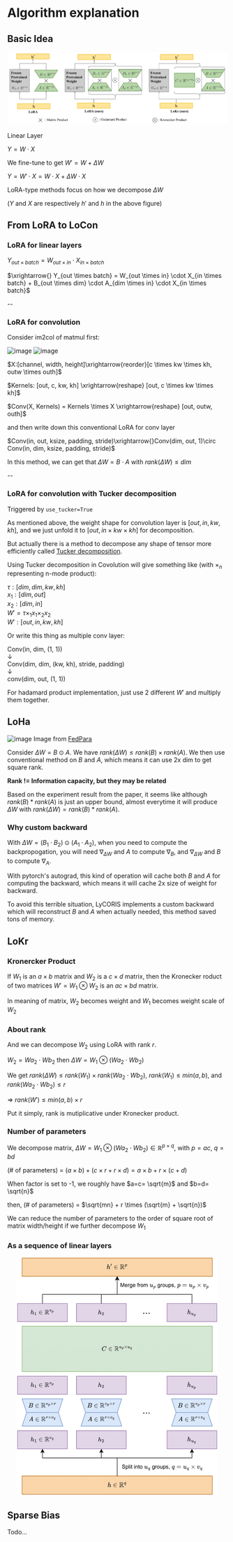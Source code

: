 # Algorithm explanation


## Basic Idea


![image](images/lora-loha-lokr.png)

Linear Layer

$Y = W \cdot X$

We fine-tune to get $W'=W+\Delta W$

$Y = W' \cdot X = W \cdot X + \Delta W \cdot X$

LoRA-type methods focus on how we decompose $\Delta W$

($Y$ and $X$ are respectively $h'$ and $h$ in the above figure)


## From LoRA to LoCon

### LoRA for linear layers

$Y_{out \times batch} = W_{out \times in} \cdot X_{in \times batch}$

$\xrightarrow{} Y_{out \times batch} = W_{out \times in} \cdot X_{in \times batch} + B_{out \times dim} \cdot A_{dim \times in} \cdot X_{in \times batch}$

--

### LoRA for convolution

Consider im2col of matmul first:

![image](https://user-images.githubusercontent.com/59680068/221547963-c821b9fa-2825-4b8d-8192-c3109268417f.png)
![image](https://user-images.githubusercontent.com/59680068/221547996-4be14700-1392-4859-9e29-e3e669142a09.png)

$X:[channel, width, height]\xrightarrow{reorder}[c \times kw \times kh, outw \times outh]$

$Kernels: [out, c, kw, kh] \xrightarrow{reshape} [out, c \times kw \times kh]$

$Conv(X, Kernels) = Kernels  \times  X \xrightarrow{reshape} [out, outw, outh]$

and then write down this conventional LoRA for conv layer

$Conv(in, out, ksize, padding, stride)\xrightarrow{}Conv(dim, out, 1)\circ Conv(in, dim, ksize, padding, stride)$


In this method, we can get that
$\Delta W = B \cdot A$ with $rank(\Delta W) \le dim$

--

### LoRA for convolution with Tucker decomposition

Triggered by `use_tucker=True`

As mentioned above, the weight shape for convolution layer is $[out, in, kw, kh]$, and we just unfold it to $[out, in \times kw \times kh]$ for decomposition.

But actually there is a method to decompose any shape of tensor more efficiently called [Tucker decomposition](https://en.wikipedia.org/wiki/Tucker_decomposition).

Using Tucker decomposition in Covolution will give something like (with $\times_n$ representing n-mode product):

$\tau: [dim, dim, kw, kh]$ <br>
$x_1: [dim, out]$<br>
$x_2: [dim, in]$<br>
$W' = \tau \times_1 x_1 \times_2 x_2$<br>
$W': [out, in, kw, kh]$

Or write this thing as multiple conv layer:

Conv(in, dim, (1, 1))<br>
↓<br>
Conv(dim, dim, (kw, kh), stride, padding)<br>
↓<br>
conv(dim, out, (1, 1))<br>

For hadamard product implementation, just use 2 different $W'$ and multiply them together.


## LoHa
![image](https://user-images.githubusercontent.com/59680068/223942143-05b5ebff-06c4-4d07-a0eb-037fd6f04e77.png)
Image from [FedPara](https://arxiv.org/abs/2108.06098)


Consider $\Delta W = B \odot A$. We have $rank(\Delta W) \le rank(B) \times rank(A)$.
We then use conventional method on $B$ and $A$, which means it can use 2x dim to get square rank.

**Rank != Information capacity, but they may be related**

Based on the experiment result from the paper, it seems like although $rank(B) * rank(A)$ is just an upper bound, almost everytime it will produce $\Delta W$ with $rank(\Delta W) = rank(B)*rank(A)$.

### Why custom backward
With $\Delta W = (B_1 \cdot B_2) \odot (A_1 \cdot A_2)$, when you need to compute the backpropogation, you will need $\nabla_{\Delta W}$ and $A$ to compute $\nabla_B$, and $\nabla_{\Delta W}$ and $B$ to compute $\nabla_A$.

With pytorch's autograd, this kind of operation will cache both $B$ and $A$ for computing the backward, which means it will cache 2x size of weight for backward.

To avoid this terrible situation, LyCORIS implements a custom backward which will reconstruct $B$ and $A$ when actually needed, this method saved tons of memory.





## LoKr

### Kronercker Product

If $W_1$ is an $a \times b$ matrix and $W_2$ is a $c \times d$ matrix, then the Kronecker roduct of two matrices $W' = W_1 \otimes W_2$ is an $ac \times bd$ matrix.

In meaning of matrix, $W_2$ becomes weight and $W_1$ becomes weight scale of $W_2$

### About rank

And we can decompose $W_2$ using LoRA with rank  $r$.

$W_2 = Wa_2 \cdot Wb_2$ then $\Delta W = W_1 \otimes (Wa_2 \cdot Wb_2)$

We get $rank(\Delta W) \le rank(W_1) \times rank(Wa_2 \cdot Wb_2)$, $rank(W_1) \le min(a, b)$, and $rank(Wa_2 \cdot Wb_2) \le r$ 

=> $rank(W') \le min(a, b) \times r$

Put it simply, rank is mutiplicative under Kronecker product.

### Number of parameters

We decompose matrix, $\Delta W = W_1 \otimes (Wa_2 \cdot Wb_2) \in \mathbb{R}^{p\times q}$, with $p = ac$, $q = bd$

(# of parameters) = $(a \times b) + (c \times r + r \times d) = a \times b + r \times (c + d)$

When factor is set to -1, we roughly have $a=c= \sqrt{m}$ and $b=d= \sqrt{n}$

then, (# of parameters) = $\sqrt{mn} + r \times (\sqrt{m} + \sqrt{n})$

We can reduce the number of parameters to the order of square root of matrix width/height if we further decompose $W_1$

### As a sequence of linear layers

<p align="center">
  <img width="460" src="images/lokr-linear.png">
</p>

## Sparse Bias
Todo...
